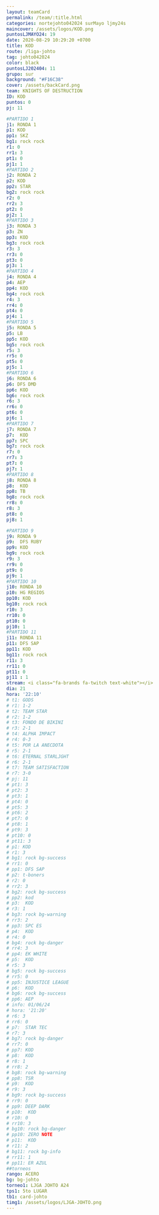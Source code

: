 ```yaml
---
layout: teamCard
permalink: /team/:title.html
categories: nortejohto042024 surMayo ljmy24s 
maincover: /assets/logos/KOD.png
puntosLJMAYO24: 19
date: 2020-08-29 10:29:20 +0700
title: KOD
route: /liga-johto
tag: johto042024
color: black
puntosLJ202404: 11
grupo: sur
background: "#F16C38"
cover: /assets/backCard.png
team: KNIGHTS OF DESTRUCTION
ID: KOD
puntos: 0
pj: 11

#PARTIDO 1
j1: RONDA 1
p1: KOD
pp1: SKZ
bg1: rock rock
r1: 0
rr1: 3
pt1: 0
pj1: 1
#PARTIDO 2
j2: RONDA 2
p2: KOD
pp2: STAR
bg2: rock rock
r2: 0
rr2: 3
pt2: 0
pj2: 1 
#PARTIDO 3
j3: RONDA 3
p3: ZN
pp3: KOD
bg3: rock rock
r3: 3
rr3: 0
pt3: 0
pj3: 1
#PARTIDO 4
j4: RONDA 4
p4: AEP
pp4: KOD
bg4: rock rock
r4: 3
rr4: 0
pt4: 0
pj4: 1
#PARTIDO 5
j5: RONDA 5
p5: LB
pp5: KOD
bg5: rock rock
r5: 3
rr5: 0
pt5: 0
pj5: 1
#PARTIDO 6
j6: RONDA 6
p6: DFS DMD
pp6: KOD
bg6: rock rock
r6: 3
rr6: 0 
pt6: 0
pj6: 1
#PARTIDO 7
j7: RONDA 7
p7:  KOD
pp7: SPC
bg7: rock rock
r7: 0
rr7: 3
pt7: 0
pj7: 1
#PARTIDO 8
j8: RONDA 8
p8:  KOD
pp8: TB    
bg8: rock rock
rr8: 0
r8: 3
pt8: 0
pj8: 1

#PARTIDO 9
j9: RONDA 9
p9:  DFS RUBY
pp9: KOD
bg9: rock rock
r9: 3
rr9: 0 
pt9: 0
pj9: 1
#PARTIDO 10
j10: RONDA 10
p10: HG REGIOS
pp10: KOD
bg10: rock rock
r10: 3
rr10: 0
pt10: 0
pj10: 1
#PARTIDO 11
j11: RONDA 11
p11: DFS SAP
pp11: KOD
bg11: rock rock
r11: 3
rr11: 0
pt11: 0
pj11 : 1 
stream: <i class="fa-brands fa-twitch text-white"></i>
dia: 21
hora: '22:10'
# t1: GODS
# r1: 1-2
# t2: TEAM STAR
# r2: 1-2
# t3: FONDO DE BIKINI
# r3: 2-1
# t4: ALPHA IMPACT
# r4: 0-3
# t5: POR LA ANECDOTA
# r5: 2-1
# t6: ETERNAL STARLJGHT
# r6: 2-1
# t7: TEAM SATISFACTION
# r7: 3-0
# pj: 11
# pt1: 3
# pt2: 3
# pt3: 1
# pt4: 0
# pt5: 3
# pt6: 2
# pt7: 0
# pt8: 1
# pt9: 3
# pt10: 0
# pt11: 3
# p1: KOD
# r1: 3
# bg1: rock bg-success
# rr1: 0
# pp1: DFS SAP
# p2: t-boners
# r2: 0
# rr2: 3
# bg2: rock bg-success
# pp2: kod
# p3:  KOD
# r3: 1
# bg3: rock bg-warning
# rr3: 2
# pp3: SPC ES
# p4:  KOD
# r4: 0
# bg4: rock bg-danger
# rr4: 3
# pp4: EK WHITE
# p5:  KOD
# r5: 3
# bg5: rock bg-success
# rr5: 0
# pp5: INJUSTICE LEAGUE
# p6:  KOD
# bg6: rock bg-success
# pp6: AEP
# info: 01/06/24
# hora: '21:20'
# r6: 3
# rr6: 0
# p7:  STAR TEC
# r7: 3
# bg7: rock bg-danger
# rr7: 0
# pp7: KOD
# p8:  KOD
# r8: 1
# rr8: 2
# bg8: rock bg-warning
# pp8: TSR
# p9:  KOD
# r9: 3
# bg9: rock bg-success
# rr9: 0
# pp9: DEEP DARK
# p10:  KOD
# r10: 0
# rr10: 3
# bg10: rock bg-danger
# pp10: ZERO NOTE
# p11:  KOD
# r11: 2
# bg11: rock bg-info
# rr11: 1
# pp11: ER AZUL
##torneos
rango: ACERO
bg: bg-johto 
torneo1: LJGA JOHTO A24
tps1: 5to LUGAR
tb1: card-johto
timg1: /assets/logos/LJGA-JOHTO.png
---
```


